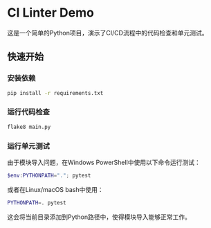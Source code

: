 # CI Linter Demo

这是一个简单的Python项目，演示了CI/CD流程中的代码检查和单元测试。

## 快速开始

### 安装依赖

```bash
pip install -r requirements.txt
```

### 运行代码检查

```bash
flake8 main.py
```

### 运行单元测试

由于模块导入问题，在Windows PowerShell中使用以下命令运行测试：

```powershell
$env:PYTHONPATH="."; pytest
```

或者在Linux/macOS bash中使用：
```bash
PYTHONPATH=. pytest
```

这会将当前目录添加到Python路径中，使得模块导入能够正常工作。
